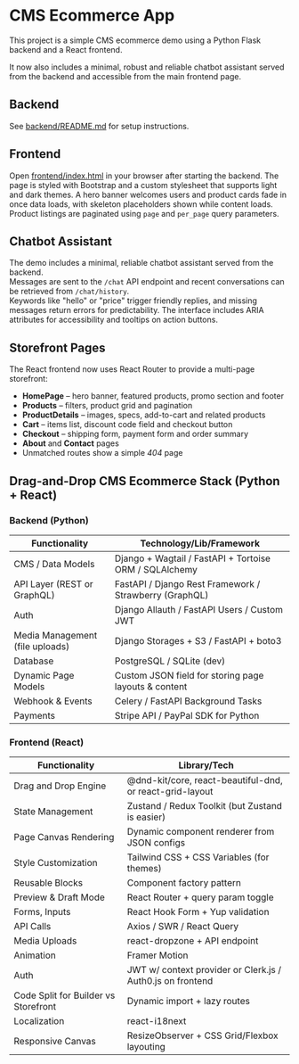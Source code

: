 # CMS Ecommerce App

This project is a simple CMS ecommerce demo using a Python Flask backend and a React frontend.

It now also includes a minimal, robust and reliable chatbot assistant served from
the backend and accessible from the main frontend page.

## Backend

See [backend/README.md](backend/README.md) for setup instructions.

## Frontend

Open [frontend/index.html](frontend/index.html) in your browser after starting the backend. The page is styled with Bootstrap and a custom stylesheet that supports light and dark themes. A hero banner welcomes users and product cards fade in once data loads, with skeleton placeholders shown while content loads. Product listings are paginated using `page` and `per_page` query parameters.

## Chatbot Assistant
The demo includes a minimal, reliable chatbot assistant served from the backend.  
Messages are sent to the `/chat` API endpoint and recent conversations can be retrieved from `/chat/history`.  
Keywords like "hello" or "price" trigger friendly replies, and missing messages return errors for predictability.
The interface includes ARIA attributes for accessibility and tooltips on action buttons.

## Storefront Pages
The React frontend now uses React Router to provide a multi-page storefront:

- **HomePage** – hero banner, featured products, promo section and footer
- **Products** – filters, product grid and pagination
- **ProductDetails** – images, specs, add-to-cart and related products
- **Cart** – items list, discount code field and checkout button
- **Checkout** – shipping form, payment form and order summary
- **About** and **Contact** pages
- Unmatched routes show a simple *404* page

## Drag-and-Drop CMS Ecommerce Stack (Python + React)

### Backend (Python)

| Functionality | Technology/Lib/Framework |
| --- | --- |
| CMS / Data Models | Django + Wagtail / FastAPI + Tortoise ORM / SQLAlchemy |
| API Layer (REST or GraphQL) | FastAPI / Django Rest Framework / Strawberry (GraphQL) |
| Auth | Django Allauth / FastAPI Users / Custom JWT |
| Media Management (file uploads) | Django Storages + S3 / FastAPI + boto3 |
| Database | PostgreSQL / SQLite (dev) |
| Dynamic Page Models | Custom JSON field for storing page layouts & content |
| Webhook & Events | Celery / FastAPI Background Tasks |
| Payments | Stripe API / PayPal SDK for Python |

### Frontend (React)

| Functionality | Library/Tech |
| --- | --- |
| Drag and Drop Engine | @dnd-kit/core, react-beautiful-dnd, or react-grid-layout |
| State Management | Zustand / Redux Toolkit (but Zustand is easier) |
| Page Canvas Rendering | Dynamic component renderer from JSON configs |
| Style Customization | Tailwind CSS + CSS Variables (for themes) |
| Reusable Blocks | Component factory pattern |
| Preview & Draft Mode | React Router + query param toggle |
| Forms, Inputs | React Hook Form + Yup validation |
| API Calls | Axios / SWR / React Query |
| Media Uploads | react-dropzone + API endpoint |
| Animation | Framer Motion |
| Auth | JWT w/ context provider or Clerk.js / Auth0.js on frontend |
| Code Split for Builder vs Storefront | Dynamic import + lazy routes |
| Localization | react-i18next |
| Responsive Canvas | ResizeObserver + CSS Grid/Flexbox layouting |
